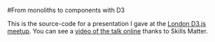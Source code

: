 #From monoliths to components with D3

This is the source-code for a presentation I gave at the [London D3.js meetup](http://www.meetup.com/London-d3js/events/225279825/). You can see a [video of the talk online](https://skillsmatter.com/skillscasts/6719-from-monoliths-to-components-with-d3) thanks to Skills Matter.
